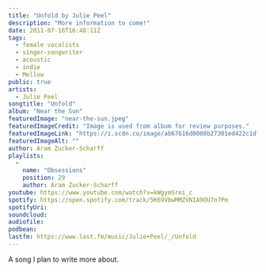 ```yaml
---
title: "Unfold by Julie Peel"
description: "More information to come!"
date: 2011-07-16T16:48:11Z
tags:
  - female vocalists
  - singer-songwriter
  - acoustic
  - indie
  - Mellow
public: true
artists:
  - Julie Peel
songtitle: "Unfold"
album: "Near the Sun"
featuredImage: "near-the-sun.jpeg"
featuredImageCredit: "Image is used from album for review purposes."
featuredImageLink: "https://i.scdn.co/image/ab67616d0000b27301ed422c1dfc82e0b1d725fd"
featuredImageAlt: ""
author: Aram Zucker-Scharff
playlists:
  -
    name: "Obsessions"
    position: 29
    author: Aram Zucker-Scharff
youtube: https://www.youtube.com/watch?v=kWgymSrei_c
spotify: https://open.spotify.com/track/5K69VbwMMZVNIA9OU7n7Pm
spotifyUri: 
soundcloud:
audiofile:
podbean:
lastfm: https://www.last.fm/music/Julie+Peel/_/Unfold
---
```


A song I plan to write more about.
		
